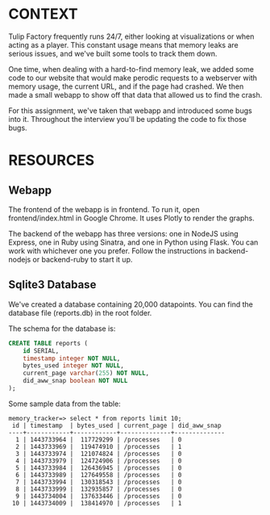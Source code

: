 CONTEXT
=======

Tulip Factory frequently runs 24/7, either looking at visualizations or when acting as a player. This constant usage means that memory leaks are serious issues, and we've built some tools to track them down.

One time, when dealing with a hard-to-find memory leak, we added some code to our website that would make perodic requests to a webserver with memory usage, the current URL, and if the page had crashed. We then made a small webapp to show off that data that allowed us to find the crash.

For this assignment, we've taken that webapp and introduced some bugs into it. Throughout the interview you'll be updating the code to fix those bugs.

RESOURCES
=========

## Webapp

The frontend of the webapp is in frontend. To run it, open frontend/index.html in Google Chrome. It uses Plotly to render the graphs.

The backend of the webapp has three versions: one in NodeJS using Express, one in Ruby using Sinatra, and one in Python using Flask. You can work with whichever one you prefer. Follow the instructions in backend-nodejs or backend-ruby to start it up.

## Sqlite3 Database

We've created a database containing 20,000 datapoints. You can find the database file (reports.db) in the root folder.

The schema for the database is:

```sql
CREATE TABLE reports (
    id SERIAL,
    timestamp integer NOT NULL,
    bytes_used integer NOT NULL,
    current_page varchar(255) NOT NULL,
    did_aww_snap boolean NOT NULL
);
```

Some sample data from the table:
```
memory_tracker=> select * from reports limit 10;
 id | timestamp  | bytes_used | current_page | did_aww_snap
----+------------+------------+--------------+--------------
  1 | 1443733964 |  117729299 | /processes   | 0
  2 | 1443733969 |  119474910 | /processes   | 1
  3 | 1443733974 |  121074824 | /processes   | 0
  4 | 1443733979 |  124724906 | /processes   | 0
  5 | 1443733984 |  126436945 | /processes   | 0
  6 | 1443733989 |  127649558 | /processes   | 0
  7 | 1443733994 |  130318543 | /processes   | 0
  8 | 1443733999 |  132935857 | /processes   | 0
  9 | 1443734004 |  137633446 | /processes   | 0
 10 | 1443734009 |  138414970 | /processes   | 1
